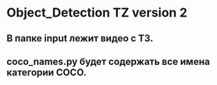 # Object_Detection TZ version 2
## В папке input лежит видео с ТЗ.
## coco_names.py будет содержать все имена  категории COCO.
